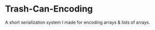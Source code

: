 # Trash-Can-Encoding
A short serialization system I made for encoding arrays &amp; lists of arrays.
